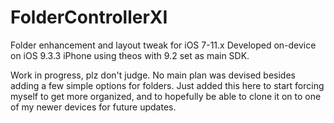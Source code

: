 # FolderControllerXI
Folder enhancement and layout tweak for iOS 7-11.x
Developed on-device on iOS 9.3.3 iPhone using theos with 9.2 set as main SDK.


Work in progress, plz don't judge. No main plan was devised besides adding a few simple options
for folders.  Just added this here to start forcing myself to get more organized, and to hopefully
be able to clone it on to one of my newer devices for future updates.
